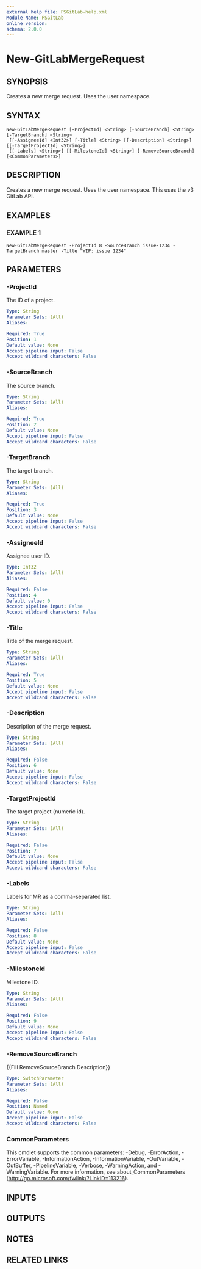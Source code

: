 ```yaml
---
external help file: PSGitLab-help.xml
Module Name: PSGitLab
online version:
schema: 2.0.0
---
```


# New-GitLabMergeRequest

## SYNOPSIS
Creates a new merge request.
Uses the user namespace.

## SYNTAX

```
New-GitLabMergeRequest [-ProjectId] <String> [-SourceBranch] <String> [-TargetBranch] <String>
 [[-AssigneeId] <Int32>] [-Title] <String> [[-Description] <String>] [[-TargetProjectId] <String>]
 [[-Labels] <String>] [[-MilestoneId] <String>] [-RemoveSourceBranch] [<CommonParameters>]
```

## DESCRIPTION
Creates a new merge request.
Uses the user namespace.
This uses the v3 GitLab API.

## EXAMPLES

### EXAMPLE 1
```
New-GitLabMergeRequest -ProjectId 8 -SourceBranch issue-1234 -TargetBranch master -Title "WIP: issue 1234"
```

## PARAMETERS

### -ProjectId
The ID of a project.

```yaml
Type: String
Parameter Sets: (All)
Aliases:

Required: True
Position: 1
Default value: None
Accept pipeline input: False
Accept wildcard characters: False
```

### -SourceBranch
The source branch.

```yaml
Type: String
Parameter Sets: (All)
Aliases:

Required: True
Position: 2
Default value: None
Accept pipeline input: False
Accept wildcard characters: False
```

### -TargetBranch
The target branch.

```yaml
Type: String
Parameter Sets: (All)
Aliases:

Required: True
Position: 3
Default value: None
Accept pipeline input: False
Accept wildcard characters: False
```

### -AssigneeId
Assignee user ID.

```yaml
Type: Int32
Parameter Sets: (All)
Aliases:

Required: False
Position: 4
Default value: 0
Accept pipeline input: False
Accept wildcard characters: False
```

### -Title
Title of the merge request.

```yaml
Type: String
Parameter Sets: (All)
Aliases:

Required: True
Position: 5
Default value: None
Accept pipeline input: False
Accept wildcard characters: False
```

### -Description
Description of the merge request.

```yaml
Type: String
Parameter Sets: (All)
Aliases:

Required: False
Position: 6
Default value: None
Accept pipeline input: False
Accept wildcard characters: False
```

### -TargetProjectId
The target project (numeric id).

```yaml
Type: String
Parameter Sets: (All)
Aliases:

Required: False
Position: 7
Default value: None
Accept pipeline input: False
Accept wildcard characters: False
```

### -Labels
Labels for MR as a comma-separated list.

```yaml
Type: String
Parameter Sets: (All)
Aliases:

Required: False
Position: 8
Default value: None
Accept pipeline input: False
Accept wildcard characters: False
```

### -MilestoneId
Milestone ID.

```yaml
Type: String
Parameter Sets: (All)
Aliases:

Required: False
Position: 9
Default value: None
Accept pipeline input: False
Accept wildcard characters: False
```

### -RemoveSourceBranch
{{Fill RemoveSourceBranch Description}}

```yaml
Type: SwitchParameter
Parameter Sets: (All)
Aliases:

Required: False
Position: Named
Default value: None
Accept pipeline input: False
Accept wildcard characters: False
```

### CommonParameters
This cmdlet supports the common parameters: -Debug, -ErrorAction, -ErrorVariable, -InformationAction, -InformationVariable, -OutVariable, -OutBuffer, -PipelineVariable, -Verbose, -WarningAction, and -WarningVariable. For more information, see about_CommonParameters (http://go.microsoft.com/fwlink/?LinkID=113216).

## INPUTS

## OUTPUTS

## NOTES

## RELATED LINKS
